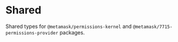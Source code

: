 # Shared

Shared types for `@metamask/permissions-kernel` and `@metamask/7715-permissions-provider` packages.

